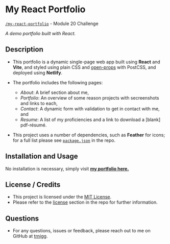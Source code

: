 # My React Portfolio

[`/my-react-portfolio`](https://github.com/trnigg/tech-blog) - Module 20 Challenge

_A demo portfolio built with React._

## Description

- This portfolio is a dynamic single-page web app built using **React** and **Vite**, and styled using plain CSS and [open-props](https://open-props.style/) with PostCSS, and deployed using **Netlify**.
- The portfolio includes the following pages:

  - _About_: A brief section about me,
  - _Portfolio_: An overview of some reason projects with secreenshots and links to each,
  - _Contact_: A dynamic form with validation to get in contact with me, and
  - _Resume_: A list of my proficiencies and a link to download a [blank] pdf-résumé.

- This project uses a number of dependencies, such as **Feather** for icons; for a full list please see [`package.json`](./package.json) in the repo.

## Installation and Usage

No installation is necessary, simply visit [**my portfolio here.**](https://charming-bonbon-462c99.netlify.app/)

## License / Credits

- This project is licensed under the [MIT License](https://choosealicense.com/licenses/mit).
- Please refer to the [license](./LICENSE) section in the repo for further information.

## Questions

- For any questions, issues or feedback, please reach out to me on GitHub at [trnigg](https://github.com/trnigg/).
